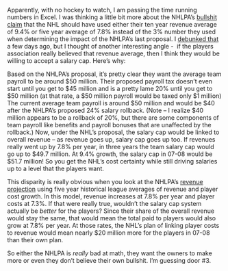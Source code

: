 Apparently, with no hockey to watch, I am passing the time running
numbers in Excel. I was thinking a little bit more about the NHLPA’s
[bullshit
claim](http://www.nhlpa.com/Content/Feature.asp?contentId=3400) that the
NHL should have used either their ten year revenue average of 9.4% or
five year average of 7.8% instead of the 3% number they used when
determining the impact of the NHLPA’s last proposal. I [debunked
that](http://devhawk.net/2004/12/16/but-if-you-plug-in-phony-bullshit-numbers-it-all-ok/)
a few days ago, but I thought of another interesting angle -  if the
players association really believed that revenue average, then I think
they would be willing to accept a salary cap. Here’s why:

Based on the NHLPA’s proposal, it’s pretty clear they want the average
team payroll to be around \$50 million. Their proposed payroll tax
doesn’t even start until you get to \$45 million and is a pretty lame
20% until you get to \$50 million (at that rate, a \$50 million payroll
would be taxed only \$1 million) The current average team payroll is
around \$50 million and would be \$40 after the NHLPA’s proposed 24%
salary rollback. (Note – I realize \$40 million appears to be a rollback
of 20%, but there are some components of team payroll like benefits and
payroll bonuses that are unaffected by the rollback.) Now, under the
NHL’s proposal, the salary cap would be linked to overall revenue – as
revenue goes up, salary cap goes up too. If revenues really went up by
7.8% per year, in three years the team salary cap would go up to \$49.7
million. At 9.4% growth, the salary cap in 07-08 would be \$51.7
million! So you get the NHL’s cost certainty while still driving
salaries up to a level that the players want.

This disparity is really obvious when you look at the NHLPA’s [revenue
projection](https://www.nhlpa.com/Proposal/Images/attach3.gif) using
five year historical league averages of revenue and player cost growth.
In this model, revenue increases at 7.8% per year and player costs at
7.3%. If that were really true, wouldn’t the salary cap system actually
be *better* for the players? Since their share of the overall revenue
would stay the same, that would mean the total paid to players would
also grow at 7.8% per year. At those rates, the NHL’s plan of linking
player costs to revenue would mean nearly \$20 million more for the
players in 07-08 than their own plan.

So either the NHLPA is *really* bad at math, they want the owners to
make more or even they don’t believe their own bullshit. I’m guessing
door \#3.
